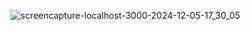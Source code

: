![screencapture-localhost-3000-2024-12-05-17_30_05](https://github.com/user-attachments/assets/12b00973-6e27-424a-9a57-6b159d636718)
